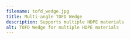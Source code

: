 ```yaml
---
filename: tofd_wedge.jpg
title: Multi-angle TOFD Wedge
description: Supports multiple HDPE materials
alt: TOFD Wedge for multiple HDPE materials
---
```

